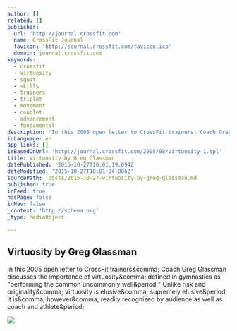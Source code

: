 ```yaml
---
author: []
related: []
publisher:
  url: 'http://journal.crossfit.com'
  name: CrossFit Journal
  favicon: 'http://journal.crossfit.com/favicon.ico'
  domain: journal.crossfit.com
keywords:
  - crossfit
  - virtuosity
  - squat
  - skills
  - trainers
  - triplet
  - movement
  - couplet
  - advancement
  - fundamental
description: 'In this 2005 open letter to CrossFit trainers, Coach Greg Glassman discusses the importance of virtuosity, defined in gymnastics as "performing the common uncommonly well." Unlike risk and originality, virtuosity is elusive, supremely elusive. It is, however, readily recognized by audience as well as coach and athlete.'
inLanguage: en
app_links: []
isBasedOnUrl: 'http://journal.crossfit.com/2005/08/virtuosity-1.tpl'
title: Virtuosity by Greg Glassman
datePublished: '2015-10-27T10:01:19.094Z'
dateModified: '2015-10-27T10:01:04.086Z'
sourcePath: _posts/2015-10-27-virtuosity-by-greg-glassman.md
published: true
inFeed: true
hasPage: false
inNav: false
_context: 'http://schema.org'
_type: MediaObject

---
```

<article style=""><h1>Virtuosity by Greg Glassman</h1><p>In this 2005 open letter to CrossFit trainers&amp;comma; Coach Greg Glassman discusses the importance of virtuosity&amp;comma; defined in gymnastics as "performing the common uncommonly well&amp;period;" Unlike risk and originality&amp;comma; virtuosity is elusive&amp;comma; supremely elusive&amp;period; It is&amp;comma; however&amp;comma; readily recognized by audience as well as coach and athlete&amp;period;</p><img src="http://journal.crossfit.com/images/thumbnails/handstand-armory.b52301cb.jpg" /></article>
